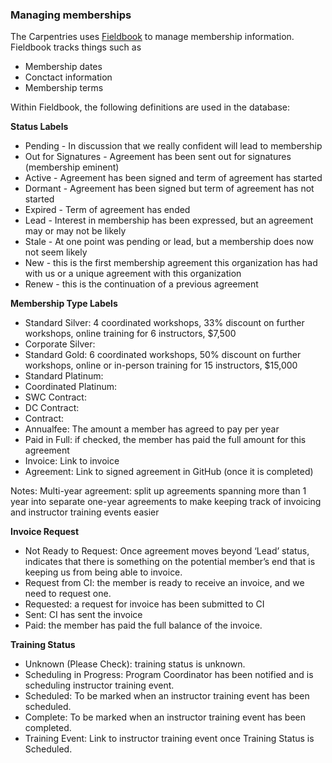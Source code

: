 ### Managing memberships

The Carpentries uses [Fieldbook](http://www.fieldbook.com) to manage membership information.
Fieldbook tracks things such as 

* Membership dates
* Conctact information
* Membership terms

Within Fieldbook, the following definitions are used in the database: 

**Status Labels**
* Pending - In discussion that we really confident will lead to membership
* Out for Signatures - Agreement has been sent out for signatures (membership eminent)
* Active - Agreement has been signed and term of agreement has started
* Dormant - Agreement has been signed but term of agreement has not started
* Expired - Term of agreement has ended
* Lead - Interest in membership has been expressed, but an agreement may or may not be likely 
* Stale - At one point was pending or lead, but a membership does now not seem likely
* New - this is the first membership agreement this organization has had with us or a unique agreement with this organization
* Renew - this is the continuation of a previous agreement

**Membership Type Labels**
* Standard Silver: 4 coordinated workshops, 33% discount on further workshops, online training for 6 instructors, $7,500
* Corporate Silver: 
* Standard Gold: 6 coordinated workshops, 50% discount on further workshops, online or in-person training for 15 instructors, $15,000
* Standard Platinum: 
* Coordinated Platinum:
* SWC Contract:
* DC Contract:
* Contract:
* Annualfee: The amount a member has agreed to pay per year
* Paid in Full: if checked, the member has paid the full amount for this agreement
* Invoice: Link to invoice
* Agreement: Link to signed agreement in GitHub (once it is completed)

Notes: 
Multi-year agreement: split up agreements spanning more than 1 year into separate one-year agreements to make keeping track of invoicing and instructor training events easier

**Invoice Request**
* Not Ready to Request: Once agreement moves beyond ‘Lead’ status, indicates that there is something on the potential member’s end that is keeping us from being able to invoice.
* Request from CI: the member is ready to receive an invoice, and we need to request one.
* Requested: a request for invoice has been submitted to CI
* Sent: CI has sent the invoice
* Paid: the member has paid the full balance of the invoice.

**Training Status**
* Unknown (Please Check): training status is unknown.
* Scheduling in Progress: Program Coordinator has been notified and is scheduling instructor training event.
* Scheduled: To be marked when an instructor training event has been scheduled.
* Complete: To be marked when an instructor training event has been completed.
* Training Event: Link to instructor training event once Training Status is Scheduled.


